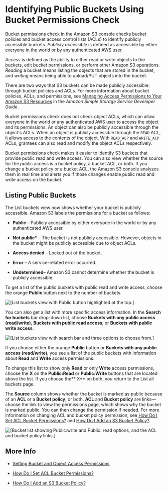 # Identifying Public Buckets Using Bucket Permissions Check<a name="bucket-permissions-check"></a>

Bucket permissions check in the Amazon S3 console checks bucket policies and bucket access control lists \(ACLs\) to identify publicly accessible buckets\. *Publicly accessible* is defined as accessible by either everyone in the world or by any authenticated AWS user\. 

*Access* is defined as the ability to either read or write objects to the buckets, edit bucket permissions, or perform other Amazon S3 operations\. *Reading* a bucket means listing the objects that are stored in the bucket, and *writing* means being able to upload/PUT objects into the bucket\. 

There are two ways that S3 buckets can be made publicly accessible: through bucket policies and ACLs\. For more information about bucket policies, ACLs, and permissions, see [ Managing Access Permissions to Your Amazon S3 Resources](http://docs.aws.amazon.com/AmazonS3/latest/dev/s3-access-control.html) in the *Amazon Simple Storage Service Developer Guide*\.

Bucket permissions check does not check object ACLs, which can allow everyone in the world or any authenticated AWS user to access the object and its permissions\. An object can also be publicly accessible through the object's ACLs\. When an object is publicly accessible through the `READ` ACL, it allows access to the contents of the object\. With `READ_ACP` and `WRITE_ACP` ACLs, grantees can also read and modify the object ACLs respectively\.

Bucket permissions check makes it easier to identify S3 buckets that provide public read and write access\. You can also view whether the source for the public access is a bucket policy, a bucket ACL, or both\. If you change a bucket policy or a bucket ACL, the Amazon S3 console analyzes them in real time and alerts you if those changes enable public read and write access on the bucket\.

## Listing Public Buckets<a name="bucket-permissions-check-list"></a>

The List buckets view now shows whether your bucket is publicly accessible\. Amazon S3 labels the permissions for a bucket as follows:

+ **Public** – Publicly accessible by either everyone in the world or by any authenticated AWS user\. 

+ **Not public\*** – The bucket is not publicly accessible\. However, objects in the bucket might be publicly accessible due to object ACLs\. 

+ **Access denied** – Locked out of the bucket\.

+ **Error** – A service\-related error occurred\.

+ **Undetermined**– Amazon S3 cannot determine whether the bucket is publicly accessible\.

To get a list of the public buckets with public read and write access, choose the orange **Public** button next to the number of buckets\.

![\[List buckets view with Public button highlighted at the top.\]](http://docs.aws.amazon.com/AmazonS3/latest/user-guide/images/list-buckets.png)

You can also get a list with more specific access information\. In the **Search for buckets** bar drop\-down list, choose **Buckets with any public access \(read/write\)**, **Buckets with public read access**, or **Buckets with public write access**\. 

![\[List buckets view with search bar and three options to choose from.\]](http://docs.aws.amazon.com/AmazonS3/latest/user-guide/images/list-publc-buckets-search.png)

If you choose either the orange **Public** button or **Buckets with any public access \(read/write\)**, you see a list of the public buckets with information about **Read** and **Write** access permissions\. 

To change this list to show only **Read** or only **Write** access permissions, choose the **X** on the **Public:Read** or **Public:Write** buttons that are located above the list\. If you choose the** X** on both, you return to the List all buckets page\.

The **Source** column shows whether the bucket is marked as public because of an **ACL** or a **Bucket policy**, or both\. **ACL** and **Bucket policy** are links—choose the link to view the permissions page, which shows why the bucket is marked public\. You can then change the permission if needed\. For more information on changing ACL and bucket policy permission, see [How Do I Set ACL Bucket Permissions?](set-bucket-permissions.md) and [How Do I Add an S3 Bucket Policy?](add-bucket-policy.md)\.

![\[Bucket list showing Public:write and Public: read options, and the ACL and bucket
          policy links.\]](http://docs.aws.amazon.com/AmazonS3/latest/user-guide/images/list-of-public-read-write.png)

## More Info<a name="bucket-permissions-check-moreinfo"></a>

+ [Setting Bucket and Object Access Permissions](set-permissions.md)

+ [How Do I Set ACL Bucket Permissions?](set-bucket-permissions.md)

+  [How Do I Add an S3 Bucket Policy?](add-bucket-policy.md)